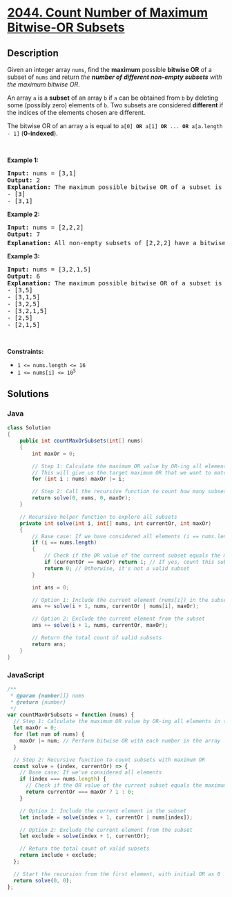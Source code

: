 # [2044. Count Number of Maximum Bitwise-OR Subsets](https://leetcode.com/problems/count-number-of-maximum-bitwise-or-subsets)

## Description

<!-- description:start -->

<p>Given an integer array <code>nums</code>, find the <strong>maximum</strong> possible <strong>bitwise OR</strong> of a subset of <code>nums</code> and return <em>the <strong>number of different non-empty subsets</strong> with the maximum bitwise OR</em>.</p>

<p>An array <code>a</code> is a <strong>subset</strong> of an array <code>b</code> if <code>a</code> can be obtained from <code>b</code> by deleting some (possibly zero) elements of <code>b</code>. Two subsets are considered <strong>different</strong> if the indices of the elements chosen are different.</p>

<p>The bitwise OR of an array <code>a</code> is equal to <code>a[0] <strong>OR</strong> a[1] <strong>OR</strong> ... <strong>OR</strong> a[a.length - 1]</code> (<strong>0-indexed</strong>).</p>

<p>&nbsp;</p>
<p><strong class="example">Example 1:</strong></p>

<pre>
<strong>Input:</strong> nums = [3,1]
<strong>Output:</strong> 2
<strong>Explanation:</strong> The maximum possible bitwise OR of a subset is 3. There are 2 subsets with a bitwise OR of 3:
- [3]
- [3,1]
</pre>

<p><strong class="example">Example 2:</strong></p>

<pre>
<strong>Input:</strong> nums = [2,2,2]
<strong>Output:</strong> 7
<strong>Explanation:</strong> All non-empty subsets of [2,2,2] have a bitwise OR of 2. There are 2<sup>3</sup> - 1 = 7 total subsets.
</pre>

<p><strong class="example">Example 3:</strong></p>

<pre>
<strong>Input:</strong> nums = [3,2,1,5]
<strong>Output:</strong> 6
<strong>Explanation:</strong> The maximum possible bitwise OR of a subset is 7. There are 6 subsets with a bitwise OR of 7:
- [3,5]
- [3,1,5]
- [3,2,5]
- [3,2,1,5]
- [2,5]
- [2,1,5]</pre>

<p>&nbsp;</p>
<p><strong>Constraints:</strong></p>

<ul>
	<li><code>1 &lt;= nums.length &lt;= 16</code></li>
	<li><code>1 &lt;= nums[i] &lt;= 10<sup>5</sup></code></li>
</ul>

<!-- description:end -->

## Solutions

### Java

```java
class Solution
{
    public int countMaxOrSubsets(int[] nums)
    {
        int maxOr = 0;

        // Step 1: Calculate the maximum OR value by OR-ing all elements in the array
        // This will give us the target maximum OR that we want to match with subsets
        for (int i : nums) maxOr |= i;

        // Step 2: Call the recursive function to count how many subsets have OR equal to maxOr
        return solve(0, nums, 0, maxOr);
    }

    // Recursive helper function to explore all subsets
    private int solve(int i, int[] nums, int currentOr, int maxOr)
    {
        // Base case: If we have considered all elements (i == nums.length)
        if (i == nums.length)
        {
            // Check if the OR value of the current subset equals the maximum OR value
            if (currentOr == maxOr) return 1; // If yes, count this subset
            return 0; // Otherwise, it's not a valid subset
        }

        int ans = 0;

        // Option 1: Include the current element (nums[i]) in the subset
        ans += solve(i + 1, nums, currentOr | nums[i], maxOr);

        // Option 2: Exclude the current element from the subset
        ans += solve(i + 1, nums, currentOr, maxOr);

        // Return the total count of valid subsets
        return ans;
    }
}
```

### JavaScript

```js
/**
 * @param {number[]} nums
 * @return {number}
 */
var countMaxOrSubsets = function (nums) {
  // Step 1: Calculate the maximum OR value by OR-ing all elements in the array
  let maxOr = 0;
  for (let num of nums) {
    maxOr |= num; // Perform bitwise OR with each number in the array
  }

  // Step 2: Recursive function to count subsets with maximum OR
  const solve = (index, currentOr) => {
    // Base case: If we've considered all elements
    if (index === nums.length) {
      // Check if the OR value of the current subset equals the maximum OR value
      return currentOr === maxOr ? 1 : 0;
    }

    // Option 1: Include the current element in the subset
    let include = solve(index + 1, currentOr | nums[index]);

    // Option 2: Exclude the current element from the subset
    let exclude = solve(index + 1, currentOr);

    // Return the total count of valid subsets
    return include + exclude;
  };

  // Start the recursion from the first element, with initial OR as 0
  return solve(0, 0);
};
```
